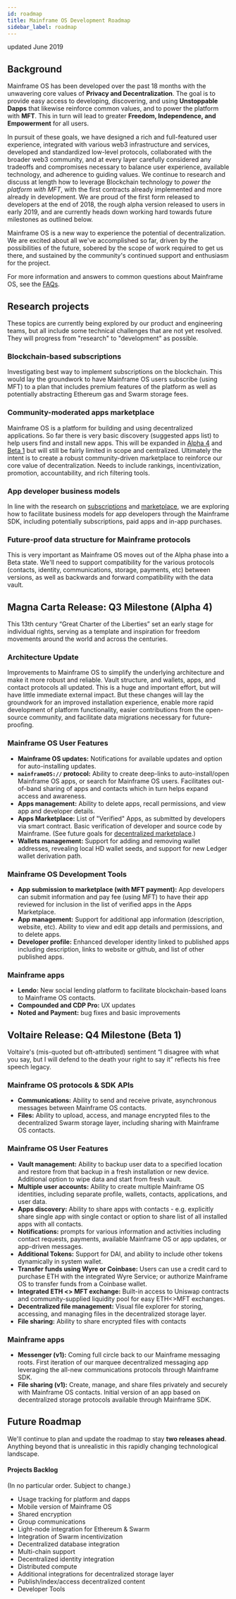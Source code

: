 ```yaml
---
id: roadmap
title: Mainframe OS Development Roadmap
sidebar_label: roadmap
---
```


updated June 2019

## Background
Mainframe OS has been developed over the past 18 months with the unwavering core values of **Privacy and Decentralization**.
The goal is to provide easy access to developing, discovering, and using **Unstoppable Dapps** that likewise reinforce common values,
and to power the platform with **MFT**. This in turn will lead to greater **Freedom, Independence, and Empowerment** for all users.

In pursuit of these goals, we have designed a rich and full-featured user experience,
integrated with various web3 infrastructure and services, developed and standardized low-level protocols,
collaborated with the broader web3 community, and at every layer carefully considered any tradeoffs and
compromises necessary to balance user experience, available technology, and adherence to guiding values.
We continue to research and discuss at length how to leverage Blockchain technology to _power the platform with MFT_,
with the first contracts already implemented and more already in development.
We are proud of the first form released to developers at the end of 2018, the rough alpha version released to users
in early 2019, and are currently heads down working hard towards future milestones as outlined below.

Mainframe OS is a new way to experience the potential of decentralization.
We are excited about all we've accomplished so far,
driven by the possibilities of the future,
sobered by the scope of work required to get us there,
and sustained by the community's continued support and enthusiasm for the project.

For more information and answers to common questions about Mainframe OS, see the [FAQs](https://docs.mainframeos.com/docs/faq).


## Research projects
These topics are currently being explored by our product and engineering teams, but all
include some technical challenges that are not yet resolved. They will progress from "research" to "development" as possible.

### Blockchain-based subscriptions
Investigating best way to implement subscriptions on the blockchain.
This would lay the groundwork to have Mainframe OS users subscribe (using MFT)
to a plan that includes premium features of the platform as well as potentially
abstracting Ethereum gas and Swarm storage fees.

### Community-moderated apps marketplace
Mainframe OS is a platform for building and using decentralized applications. So far there
is very basic discovery (suggested apps list) to help users find and install new apps.
This will be expanded in [Alpha 4](#q3-milestone-alpha-4) and [Beta 1](#q4-milestone-beta-1) but will still be fairly limited in scope and centralized.
Ultimately the intent is to create a robust community-driven marketplace to reinforce our
core value of decentralization. Needs to include rankings, incentivization, promotion, accountability,
and rich filtering tools.

### App developer business models
In line with the research on [subscriptions](#blockchain-based-subscriptions) and [marketplace](#community-moderated-apps-marketplace), we are exploring
how to facilitate business models for app developers through the Mainframe SDK, including potentially subscriptions,
paid apps and in-app purchases.

### Future-proof data structure for Mainframe protocols
This is very important as Mainframe OS moves out of the Alpha phase into a Beta state.
We'll need to support compatibility for the various protocols (contacts, identity, communications,
storage, payments, etc) between versions, as well as backwards and forward compatibility
with the data vault.

## Magna Carta Release: Q3 Milestone (Alpha 4)
This 13th century “Great Charter of the Liberties” set an early stage for individual rights, serving as a template and inspiration for freedom movements around the world and across the centuries.

### Architecture Update
Improvements to Mainframe OS to simplify the underlying architecture and make it more robust and reliable.
Vault structure, and wallets, apps, and contact protocols all updated. This is a huge and important effort,
but will have little immediate external impact. But these changes will lay the groundwork for an
improved installation experience, enable more rapid development of platform functionality,
easier contributions from the open-source community,
and facilitate data migrations necessary for future-proofing.

### Mainframe OS User Features

- **Mainframe OS updates:** Notifications for available updates and option for auto-installing updates.
- **`mainframeOS://` protocol:** Ability to create deep-links to auto-install/open
Mainframe OS apps, or search for Mainframe OS users. Facilitates out-of-band sharing of apps and contacts which
in turn helps expand access and awareness.
- **Apps management:** Ability to delete apps, recall permissions, and view app and developer details.
- **Apps Marketplace:** List of "Verified" Apps, as submitted by developers via smart contract. Basic verification of
developer and source code by Mainframe. (See future goals for [decentralized marketplace](#community-moderated-apps-marketplace).)
- **Wallets management:** Support for adding and removing wallet addresses, revealing local HD wallet seeds,
and support for new Ledger wallet derivation path.

### Mainframe OS Development Tools

- **App submission to marketplace (with MFT payment):** App developers can submit information and pay fee (using MFT)
to have their app reviewed for inclusion in the list of verified apps in the Apps Marketplace.
- **App management:** Support for additional app information (description, website, etc). Ability to
view and edit app details and permissions, and to delete apps.
- **Developer profile:** Enhanced developer identity linked to published apps including description, links to website or github,
and list of other published apps.

### Mainframe apps

- **Lendo:** New social lending platform to facilitate blockchain-based loans to Mainframe OS contacts.
- **Compounded and CDP Pro:** UX updates
- **Noted and Payment:** bug fixes and basic improvements


## Voltaire Release: Q4 Milestone (Beta 1)
Voltaire's (mis-quoted but oft-attributed) sentiment “I disagree with what you say, but I will defend to the death your right to say it” reflects his free speech legacy.

### Mainframe OS protocols & SDK APIs

- **Communications:** Ability to send and receive private, asynchronous messages between Mainframe OS contacts.
- **Files:** Ability to upload, access, and manage encrypted files to the decentralized Swarm storage layer,
including sharing with Mainframe OS contacts.

### Mainframe OS User Features

- **Vault management:** Ability to backup user data to a specified location and restore from
that backup in a fresh installation or new device. Additional option to wipe data and start from fresh vault.
- **Multiple user accounts:** Ability to create multiple Mainframe OS identities, including
separate profile, wallets, contacts, applications, and user data.
- **Apps discovery:** Ability to share apps with contacts - e.g. explicitly share single app
with single contact or option to share list of all installed apps with all contacts.
- **Notifications:** prompts for various information and activities including contact requests, payments,
available Mainframe OS or app updates, or app-driven messages.
- **Additional Tokens:** Support for DAI, and ability to include other tokens dynamically in system wallet.
- **Transfer funds using Wyre or Coinbase:** Users can use a credit card to purchase ETH with the integrated Wyre Service;
or authorize Mainframe OS to transfer funds from a Coinbase wallet.
- **Integrated ETH <> MFT exchange:** Built-in access to Uniswap contracts and community-supplied liquidity pool for easy ETH<>MFT exchanges.
- **Decentralized file management:** Visual file explorer for storing, accessing, and managing files in the decentralized storage layer.
- **File sharing:** Ability to share encrypted files with contacts

### Mainframe apps

- **Messenger (v1):** Coming full circle back to our Mainframe messaging roots. First iteration of our marquee decentralized messaging app
leveraging the all-new communications protocols through Mainframe SDK.
- **File sharing (v1):** Create, manage, and share files privately and securely with Mainframe OS contacts. Initial version of
an app based on decentralized storage protocols available through Mainframe SDK.


## Future Roadmap

We'll continue to plan and update the roadmap to stay **two releases ahead**. Anything beyond that is unrealistic in this rapidly changing technological landscape.


#### Projects Backlog
(In no particular order. Subject to change.)

- Usage tracking for platform and dapps
- Mobile version of Mainframe OS
- Shared encryption
- Group communications
- Light-node integration for Ethereum & Swarm
- Integration of Swarm incentivization
- Decentralized database integration
- Multi-chain support
- Decentralized identity integration
- Distributed compute
- Additional integrations for decentralized storage layer
- Publish/index/access decentralized content
- Developer Tools
